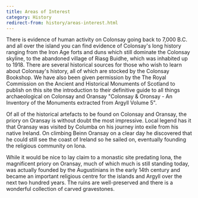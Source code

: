 ```yaml
---
title: Areas of Interest
category: History
redirect-from: history/areas-interest.html
---
```


There is evidence of human activity on Colonsay going back to 7,000 B.C. and all over the island you can find evidence of Colonsay's long history ranging from the Iron Age forts and duns which still dominate the Colonsay skyline, to the abandoned village of Riasg Buidhe, which was inhabited up to 1918. There are several historical sources for those who wish to learn about Colonsay's history, all of which are stocked by the Colonsay Bookshop. We have also been given permission by the The Royal Commission on the Ancient and Historical Monuments of Scotland to publish on this site the introduction to their definitive guide to all things archaeological on Colonsay and Oransay "Colonsay & Oronsay - An Inventory of the Monuments extracted from Argyll Volume 5".

Of all of the historical artefacts to be found on Colonsay and Oransay, the priory on Oransay is without doubt the most impressive. Local legend has it that Oransay was visited by Columba on his journey into exile from his native Ireland. On climbing Beinn Oransay on a clear day he discovered that he could still see the coast of Ireland so he sailed on, eventually founding the religious community on Iona.

While it would be nice to lay claim to a monastic site predating Iona, the magnificent priory on Oransay, much of which much is still standing today, was actually founded by the Augustinians in the early 14th century and became an important religious centre for the islands and Argyll over the next two hundred years. The ruins are well-preserved and there is a wonderful collection of carved gravestones.